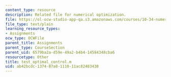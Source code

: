 ```yaml
---
content_type: resource
description: Related file for numerical optimization.
file: https://ol-ocw-studio-app-qa.s3.amazonaws.com/courses/10-34-numerical-methods-applied-to-chemical-engineering-fall-2005/ab42bcdc137487a8111011ac82483438_test_optimal_control.m
file_type: text/plain
learning_resource_types:
- Assignments
ocw_type: OCWFile
parent_title: Assignments
parent_type: CourseSection
parent_uid: 6579ba2a-d59e-49a2-b4b4-14584348cba6
resourcetype: Other
title: test_optimal_control.m
uid: ab42bcdc-1374-87a8-1110-11ac82483438
---
```

